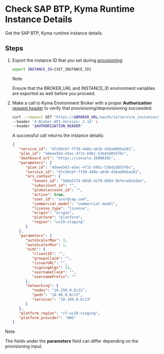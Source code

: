 # Check SAP BTP, Kyma Runtime Instance Details

Get the SAP BTP, Kyma runtime instance details.

## Steps

1. Export the instance ID that you set during [provisioning](05-10-provisioning-kyma-environment.md):

   ```bash
   export INSTANCE_ID={SET_INSTANCE_ID}
   ```

   > [!NOTE]
   > Ensure that the BROKER_URL and INSTANCE_ID environment variables are exported as well before you proceed.

2. Make a call to Kyma Environment Broker with a proper **Authorization** [request header](../contributor/01-10-authorization.md) to verify that provisioning/deprovisioning succeeded:

   ```bash
   curl --request GET "https://$BROKER_URL/oauth/v2/service_instances/$INSTANCE_ID" \
   --header 'X-Broker-API-Version: 2.14' \
   --header "$AUTHORIZATION_HEADER"
   ```

   A successful call returns the instance details:

      ```json
      {
         "service_id": "47c9dcbf-ff30-448e-ab36-d3bad66ba281",
         "plan_id": "4deee563-e5ec-4731-b9b1-53b42d855f0c",
         "dashboard_url": "https://console.{DOMAIN}",
         "parameters": {
            "plan_id": "4deee563-e5ec-4731-b9b1-53b42d855f0c",
            "service_id": "47c9dcbf-ff30-448e-ab36-d3bad66ba281",
            "ers_context": {
               "tenant_id": "5b6a5174-001b-41f6-8884-9bfece8a2dae",
               "subaccount_id": "",
               "globalaccount_id": "",
               "active": true,
               "user_id": "user@sap.com",
               "commercial_model": "commercial model",
               "license_type": "license",
               "origin": "origin",
               "platform": "platform",
               "region": "us10-staging"
            }
         },
         "parameters": {
            "autoScalerMax": 3,
            "autoScalerMin": 1,
            "oidc": {
               "clientID": "",
               "groupsClaim": "",
               "issuerURL": "",
               "signingAlgs": [],
               "usernameClaim": "",
               "usernamePrefix": ""
            },
            "networking": {
               "nodes": "10.250.0.0/22",
               "pods": "10.96.0.0/13",
               "services": "10.104.0.0/13"
            }
         },
         "platform_region": "cf-us10-staging",
         "platform_provider": "AWS"
      }
      ```

  > [!NOTE]
  > The fields under the **parameters** field can differ depending on the provisioning input.
